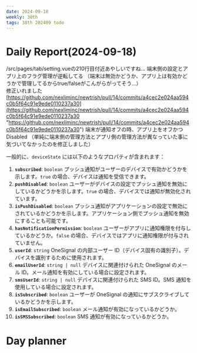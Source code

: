 ```yaml
---
date: 2024-09-18
weekly: 38th
tags: 38th 202409 todo
---
```

# Daily Report(2024-09-18)

/src/pages/tab/setting.vueの210行目付近あやしいですね…
端末側の設定とアプリ上のフラグ管理が逆転してる
（端末は無効かどうか、アプリ上は有効かどうかで管理してるからtrue/falseがこんがらがってそう…）   
修正いれました [https://github.com/nexliminc/newtrish/pull/14/commits/a4cec2e024aa594c0b5f64c91e9ede0110237a30](https://github.com/nexliminc/newtrish/pull/14/commits/a4cec2e024aa594c0b5f64c91e9ede0110237a30 "https://github.com/nexliminc/newtrish/pull/14/commits/a4cec2e024aa594c0b5f64c91e9ede0110237a30") 
端末が通知オフの時、アプリ上をオフかつDisabled （単純に端末側の管理方法とアプリ側の管理方法が異なっていた事に気づいてなかったのを修正しました）


一般的に、`deviceState` には以下のようなプロパティが含まれます：
1. **`subscribed`**: `boolean`
    プッシュ通知がユーザーのデバイスで有効かどうかを示します。`true` の場合、デバイスは通知を受信できます。
2. **`pushDisabled`**: `boolean`
    ユーザーがデバイスの設定でプッシュ通知を無効にしているかどうかを示します。`true` の場合、デバイスでは通知が無効化されています。
3. **`isPushDisabled`**: `boolean`
    プッシュ通知がアプリケーションの設定で無効にされているかどうかを示します。アプリケーション側でプッシュ通知を無効にすることも可能です。
4. **`hasNotificationPermission`**: `boolean`
    ユーザーがアプリに通知権限を付与しているかどうか。`false` の場合、デバイスではアプリに通知権限が付与されていません。
5. **`userId`**: `string`
    OneSignal の内部ユーザー ID（デバイス固有の識別子）。デバイスを識別するために使用されます。
6. **`emailUserId`**: `string | null`
    デバイスに関連付けられた OneSignal のメール ID。メール通知を有効にしている場合に設定されます。
7. **`smsUserId`**: `string | null`
    デバイスに関連付けられた SMS ID。SMS 通知を使用している場合に設定されます。
8. **`isSubscribed`**: `boolean`
    ユーザーが OneSignal の通知にサブスクライブしているかどうかを示します。
9. **`isEmailSubscribed`**: `boolean`
    メール通知が有効になっているかどうか。
10. **`isSMSSubscribed`**: `boolean`
    SMS 通知が有効になっているかどうか。
# Day planner
